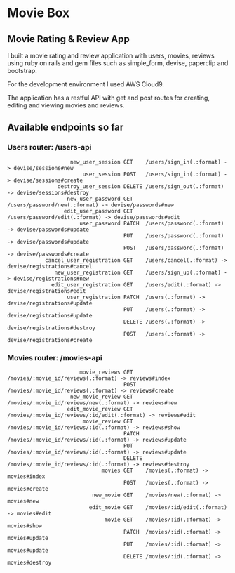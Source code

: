 # Movie Box
## Movie Rating & Review App
I built a movie rating and review application with users, movies, reviews using ruby on rails and gem files such as simple_form, devise, paperclip and bootstrap.

For the development environment I used AWS Cloud9.

The application has a restful API with get and post routes for creating, editing and viewing movies and reviews.


## Available endpoints so far
### Users router: /users-api
                        new_user_session GET    /users/sign_in(.:format) -> devise/sessions#new
                            user_session POST   /users/sign_in(.:format) -> devise/sessions#create
                    destroy_user_session DELETE /users/sign_out(.:format) -> devise/sessions#destroy
                       new_user_password GET    /users/password/new(.:format) -> devise/passwords#new
                      edit_user_password GET    /users/password/edit(.:format) -> devise/passwords#edit
                           user_password PATCH  /users/password(.:format) -> devise/passwords#update
                                         PUT    /users/password(.:format) -> devise/passwords#update
                                         POST   /users/password(.:format) -> devise/passwords#create
                cancel_user_registration GET    /users/cancel(.:format) -> devise/registrations#cancel
                   new_user_registration GET    /users/sign_up(.:format) -> devise/registrations#new
                  edit_user_registration GET    /users/edit(.:format) -> devise/registrations#edit
                       user_registration PATCH  /users(.:format) -> devise/registrations#update
                                         PUT    /users(.:format) -> devise/registrations#update
                                         DELETE /users(.:format) -> devise/registrations#destroy
                                         POST   /users(.:format) -> devise/registrations#create
### Movies router: /movies-api
                           movie_reviews GET    /movies/:movie_id/reviews(.:format) -> reviews#index
                                         POST   /movies/:movie_id/reviews(.:format) -> reviews#create
                        new_movie_review GET    /movies/:movie_id/reviews/new(.:format) -> reviews#new
                       edit_movie_review GET    /movies/:movie_id/reviews/:id/edit(.:format) -> reviews#edit
                            movie_review GET    /movies/:movie_id/reviews/:id(.:format) -> reviews#show
                                         PATCH  /movies/:movie_id/reviews/:id(.:format) -> reviews#update
                                         PUT    /movies/:movie_id/reviews/:id(.:format) -> reviews#update
                                         DELETE /movies/:movie_id/reviews/:id(.:format) -> reviews#destroy
                                  movies GET    /movies(.:format) -> movies#index
                                         POST   /movies(.:format) -> movies#create
                               new_movie GET    /movies/new(.:format) -> movies#new
                              edit_movie GET    /movies/:id/edit(.:format) -> movies#edit
                                   movie GET    /movies/:id(.:format) -> movies#show
                                         PATCH  /movies/:id(.:format) -> movies#update
                                         PUT    /movies/:id(.:format) -> movies#update
                                         DELETE /movies/:id(.:format) -> movies#destroy
